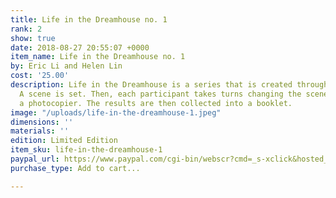 ```yaml
---
title: Life in the Dreamhouse no. 1
rank: 2
show: true
date: 2018-08-27 20:55:07 +0000
item_name: Life in the Dreamhouse no. 1
by: Eric Li and Helen Lin
cost: '25.00'
description: Life in the Dreamhouse is a series that is created through collaboration.
  A scene is set. Then, each participant takes turns changing the scene, using only
  a photocopier. The results are then collected into a booklet.
image: "/uploads/life-in-the-dreamhouse-1.jpeg"
dimensions: ''
materials: ''
edition: Limited Edition
item_sku: life-in-the-dreamhouse-1
paypal_url: https://www.paypal.com/cgi-bin/webscr?cmd=_s-xclick&hosted_button_id=3DAJ7G8BVJSGC
purchase_type: Add to cart...

---
```

